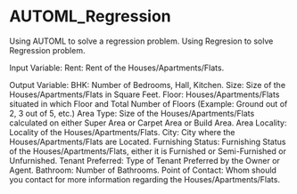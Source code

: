 # AUTOML_Regression
Using AUTOML to solve a regression problem.
Using Regresion to solve Regression problem.

Input Variable:
Rent: Rent of the Houses/Apartments/Flats.

Output Variable:
BHK: Number of Bedrooms, Hall, Kitchen.
Size: Size of the Houses/Apartments/Flats in Square Feet.
Floor: Houses/Apartments/Flats situated in which Floor and Total Number of Floors (Example: Ground out of 2, 3 out of 5, etc.)
Area Type: Size of the Houses/Apartments/Flats calculated on either Super Area or Carpet Area or Build Area.
Area Locality: Locality of the Houses/Apartments/Flats.
City: City where the Houses/Apartments/Flats are Located.
Furnishing Status: Furnishing Status of the Houses/Apartments/Flats, either it is Furnished or Semi-Furnished or Unfurnished.
Tenant Preferred: Type of Tenant Preferred by the Owner or Agent.
Bathroom: Number of Bathrooms.
Point of Contact: Whom should you contact for more information regarding the Houses/Apartments/Flats.
